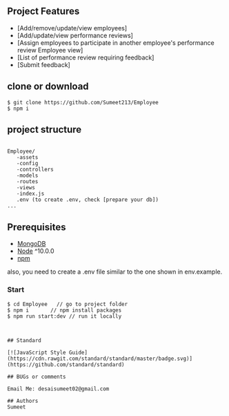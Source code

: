 ## Project Features
- [Add/remove/update/view employees]
- [Add/update/view performance reviews]
- [Assign employees to participate in another employee's performance review
  Employee view]
- [List of performance review requiring feedback]
- [Submit feedback]

## clone or download
```terminal
$ git clone https://github.com/Sumeet213/Employee
$ npm i
```

## project structure
```terminal

Employee/
   -assets
   -config
   -controllers
   -models
   -routes
   -views
   -index.js
   .env (to create .env, check [prepare your db])
...
```


## Prerequisites
- [MongoDB](https://gist.github.com/nrollr/9f523ae17ecdbb50311980503409aeb3)
- [Node](https://nodejs.org/en/download/) ^10.0.0
- [npm](https://nodejs.org/en/download/package-manager/)


also, you need to create a .env file similar to the one shown in env.example.




### Start

```terminal
$ cd Employee   // go to project folder
$ npm i       // npm install packages
$ npm run start:dev // run it locally



## Standard

[![JavaScript Style Guide](https://cdn.rawgit.com/standard/standard/master/badge.svg)](https://github.com/standard/standard)

## BUGs or comments

Email Me: desaisumeet02@gmail.com

## Authors
Sumeet
